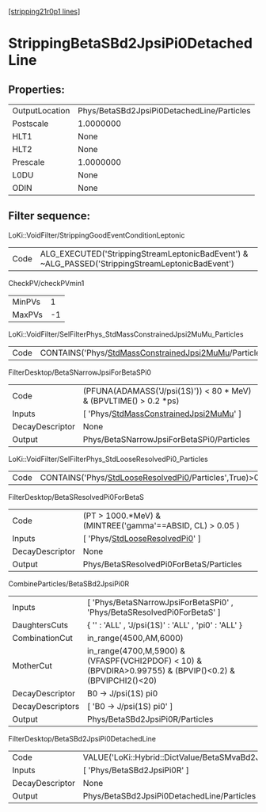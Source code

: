 [[stripping21r0p1 lines]](./stripping21r0p1-index)

# StrippingBetaSBd2JpsiPi0DetachedLine

## Properties:

|                |                                            |
|----------------|--------------------------------------------|
| OutputLocation | Phys/BetaSBd2JpsiPi0DetachedLine/Particles |
| Postscale      | 1.0000000                                  |
| HLT1           | None                                       |
| HLT2           | None                                       |
| Prescale       | 1.0000000                                  |
| L0DU           | None                                       |
| ODIN           | None                                       |

## Filter sequence:

LoKi::VoidFilter/StrippingGoodEventConditionLeptonic

|      |                                                                                                  |
|------|--------------------------------------------------------------------------------------------------|
| Code | ALG_EXECUTED('StrippingStreamLeptonicBadEvent') & ~ALG_PASSED('StrippingStreamLeptonicBadEvent') |

CheckPV/checkPVmin1

|        |     |
|--------|-----|
| MinPVs | 1   |
| MaxPVs | -1  |

LoKi::VoidFilter/SelFilterPhys_StdMassConstrainedJpsi2MuMu_Particles

|      |                                                                                                                                 |
|------|---------------------------------------------------------------------------------------------------------------------------------|
| Code | CONTAINS('Phys/[StdMassConstrainedJpsi2MuMu](./stripping21r0p1-commonparticles-stdmassconstrainedjpsi2mumu)/Particles',True)\>0 |

FilterDesktop/BetaSNarrowJpsiForBetaSPi0

|                 |                                                                                                           |
|-----------------|-----------------------------------------------------------------------------------------------------------|
| Code            | (PFUNA(ADAMASS('J/psi(1S)')) \< 80 \* MeV) & (BPVLTIME() \> 0.2 \*ps)                                     |
| Inputs          | [ 'Phys/[StdMassConstrainedJpsi2MuMu](./stripping21r0p1-commonparticles-stdmassconstrainedjpsi2mumu)' ] |
| DecayDescriptor | None                                                                                                      |
| Output          | Phys/BetaSNarrowJpsiForBetaSPi0/Particles                                                                 |

LoKi::VoidFilter/SelFilterPhys_StdLooseResolvedPi0_Particles

|      |                                                                                                                 |
|------|-----------------------------------------------------------------------------------------------------------------|
| Code | CONTAINS('Phys/[StdLooseResolvedPi0](./stripping21r0p1-commonparticles-stdlooseresolvedpi0)/Particles',True)\>0 |

FilterDesktop/BetaSResolvedPi0ForBetaS

|                 |                                                                                           |
|-----------------|-------------------------------------------------------------------------------------------|
| Code            | (PT \> 1000.\*MeV) & (MINTREE('gamma'==ABSID, CL) \> 0.05 )                               |
| Inputs          | [ 'Phys/[StdLooseResolvedPi0](./stripping21r0p1-commonparticles-stdlooseresolvedpi0)' ] |
| DecayDescriptor | None                                                                                      |
| Output          | Phys/BetaSResolvedPi0ForBetaS/Particles                                                   |

CombineParticles/BetaSBd2JpsiPi0R

|                  |                                                                                                             |
|------------------|-------------------------------------------------------------------------------------------------------------|
| Inputs           | [ 'Phys/BetaSNarrowJpsiForBetaSPi0' , 'Phys/BetaSResolvedPi0ForBetaS' ]                                   |
| DaughtersCuts    | { '' : 'ALL' , 'J/psi(1S)' : 'ALL' , 'pi0' : 'ALL' }                                                        |
| CombinationCut   | in_range(4500,AM,6000)                                                                                      |
| MotherCut        | in_range(4700,M,5900) & (VFASPF(VCHI2PDOF) \< 10) & (BPVDIRA\>0.99755) & (BPVIP()\<0.2) & (BPVIPCHI2()\<20) |
| DecayDescriptor  | B0 -\> J/psi(1S) pi0                                                                                        |
| DecayDescriptors | [ 'B0 -\> J/psi(1S) pi0' ]                                                                                |
| Output           | Phys/BetaSBd2JpsiPi0R/Particles                                                                             |

FilterDesktop/BetaSBd2JpsiPi0DetachedLine

|                 |                                                           |
|-----------------|-----------------------------------------------------------|
| Code            | VALUE('LoKi::Hybrid::DictValue/BetaSMvaBd2JpsiPi0')\>-0.4 |
| Inputs          | [ 'Phys/BetaSBd2JpsiPi0R' ]                             |
| DecayDescriptor | None                                                      |
| Output          | Phys/BetaSBd2JpsiPi0DetachedLine/Particles                |
